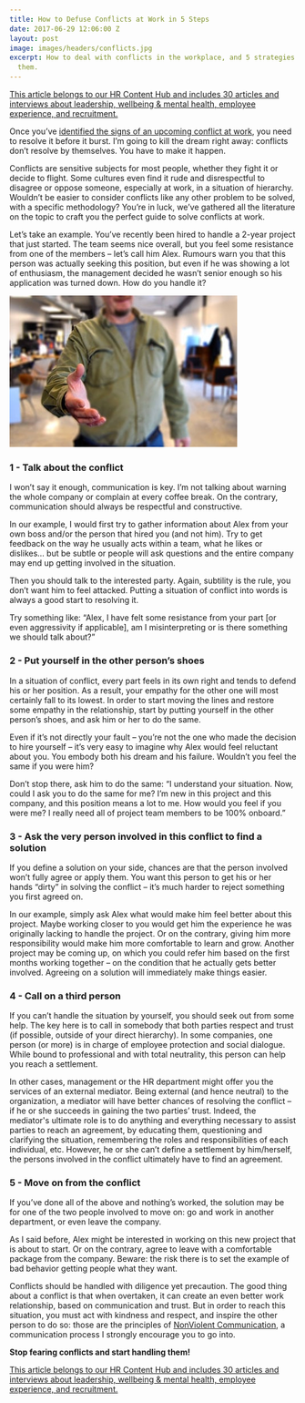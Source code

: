 ```yaml
---
title: How to Defuse Conflicts at Work in 5 Steps
date: 2017-06-29 12:06:00 Z
layout: post
image: images/headers/conflicts.jpg
excerpt: How to deal with conflicts in the workplace, and 5 strategies to resolve
  them.
---
```


<section class="hub-content-link">
  <a href="https://www.teammood.com/en/hub/hr-hub/">This article belongs to our <span>HR Content Hub</span> and includes 30 articles and interviews about leadership, wellbeing & mental health, employee experience, and recruitment.</a>
</section>

Once you’ve [identified the signs of an upcoming conflict at work](/en/2017/04/11/8-warnings-that-a-crisis-is-looming-among-your-teammates.html), you need to resolve it before it burst. I’m going to kill the dream right away: conflicts don’t resolve by themselves. You have to make it happen.

Conflicts are sensitive subjects for most people, whether they fight it or decide to flight. Some cultures even find it rude and disrespectful to disagree or oppose someone, especially at work, in a situation of hierarchy. Wouldn’t be easier to consider conflicts like any other problem to be solved, with a specific methodology? You’re in luck, we’ve gathered all the literature on the topic to craft you the perfect guide to solve conflicts at work.

Let’s take an example. You’ve recently been hired to handle a 2-year project that just started. The team seems nice overall, but you feel some resistance from one of the members – let’s call him Alex. Rumours warn you that this person was actually seeking this position, but even if he was showing a lot of enthusiasm, the management decided he wasn’t senior enough so his application was turned down. How do you handle it?

<img src="/images/posts/handshake.jpg">

### 1 - Talk about the conflict

I won’t say it enough, communication is key. I’m not talking about warning the whole company or complain at every coffee break. On the contrary, communication should always be respectful and constructive.

In our example, I would first try to gather information about Alex from your own boss and/or the person that hired you (and not him). Try to get feedback on the way he usually acts within a team, what he likes or dislikes… but be subtle or people will ask questions and the entire company may end up getting involved in the situation.

Then you should talk to the interested party. Again, subtility is the rule, you don’t want him to feel attacked. Putting a situation of conflict into words is always a good start to resolving it.

Try something like: “Alex, I have felt some resistance from your part [or even aggressivity if applicable], am I misinterpreting or is there something we should talk about?”

### 2 - Put yourself in the other person’s shoes

In a situation of conflict, every part feels in its own right and tends to defend his or her position. As a result, your empathy for the other one will most certainly fall to its lowest. In order to start moving the lines and restore some empathy in the relationship, start by putting yourself in the other person’s shoes, and ask him or her to do the same.

Even if it’s not directly your fault – you’re not the one who made the decision to hire yourself – it’s very easy to imagine why Alex would feel reluctant about you. You embody both his dream and his failure. Wouldn’t you feel the same if you were him?

Don’t stop there, ask him to do the same: “I understand your situation. Now, could I ask you to do the same for me? I’m new in this project and this company, and this position means a lot to me. How would you feel if you were me? I really need all of project team members to be 100% onboard.”

### 3 - Ask the very person involved in this conflict to find a solution

If you define a solution on your side, chances are that the person involved won’t fully agree or apply them. You want this person to get his or her hands “dirty” in solving the conflict – it’s much harder to reject something you first agreed on.

In our example, simply ask Alex what would make him feel better about this project. Maybe working closer to you would get him the experience he was originally lacking to handle the project. Or on the contrary, giving him more responsibility would make him more comfortable to learn and grow. Another project may be coming up, on which you could refer him based on the first months working together – on the condition that he actually gets better involved. Agreeing on a solution will immediately make things easier.

### 4 - Call on a third person

If you can’t handle the situation by yourself, you should seek out from some help. The key here is to call in somebody that both parties respect and trust (if possible, outside of your direct hierarchy). In some companies, one person (or more) is in charge of employee protection and social dialogue. While bound to professional and with total neutrality, this person can help you reach a settlement.

In other cases, management or the HR department might offer you the services of an external mediator. Being external (and hence neutral) to the organization, a mediator will have better chances of resolving the conflict – if he or she succeeds in gaining the two parties’ trust. Indeed, the mediator's ultimate role is to do anything and everything necessary to assist parties to reach an agreement, by educating them, questioning and clarifying the situation, remembering the roles and responsibilities of each individual, etc. However, he or she can’t define a settlement by him/herself, the persons involved in the conflict ultimately have to find an agreement.

### 5 - Move on from the conflict

If you’ve done all of the above and nothing’s worked, the solution may be for one of the two people involved to move on: go and work in another department, or even leave the company.

As I said before, Alex might be interested in working on this new project that is about to start. Or on the contrary, agree to leave with a comfortable package from the company. Beware: the risk there is to set the example of bad behavior getting people what they want.

Conflicts should be handled with diligence yet precaution. The good thing about a conflict is that when overtaken, it can create an even better work relationship, based on communication and trust. But in order to reach this situation, you must act with kindness and respect, and inspire the other person to do so: those are the principles of [NonViolent Communication](http://firstround.com/review/power-up-your-team-with-nonviolent-communication-principles/), a communication process I strongly encourage you to go into.

**Stop fearing conflicts and start handling them!**

<section class="hub-content-link hub-content-link-end">
  <a href="https://www.teammood.com/en/hub/hr-hub/">This article belongs to our <span>HR Content Hub</span> and includes 30 articles and interviews about leadership, wellbeing & mental health, employee experience, and recruitment.</a>
</section>
